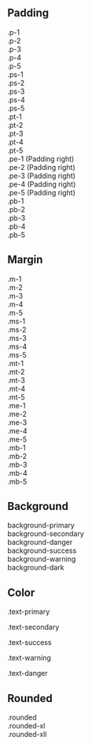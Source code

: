## Padding
<div class="p-1 m-2 elevation-1">.p-1</div>
<div class="p-2 m-2 elevation-1">.p-2</div>
<div class="p-3 m-2 elevation-1">.p-3</div>
<div class="p-4 m-2 elevation-1">.p-4</div>
<div class="p-5 m-2 elevation-1">.p-5</div>

<div class="ps-1 m-2 elevation-1">.ps-1</div>
<div class="ps-2 m-2 elevation-1">.ps-2</div>
<div class="ps-3 m-2 elevation-1">.ps-3</div>
<div class="ps-4 m-2 elevation-1">.ps-4</div>
<div class="ps-5 m-2 elevation-1">.ps-5</div>

<div class="pt-1 m-2 elevation-1">.pt-1</div>
<div class="pt-2 m-2 elevation-1">.pt-2</div>
<div class="pt-3 m-2 elevation-1">.pt-3</div>
<div class="pt-4 m-2 elevation-1">.pt-4</div>
<div class="pt-5 m-2 elevation-1">.pt-5</div>

<div class="pe-1 m-2 elevation-1">.pe-1 (Padding right)</div>
<div class="pe-2 m-2 elevation-1">.pe-2 (Padding right)</div>
<div class="pe-3 m-2 elevation-1">.pe-3 (Padding right)</div>
<div class="pe-4 m-2 elevation-1">.pe-4 (Padding right)</div>
<div class="pe-5 m-2 elevation-1">.pe-5 (Padding right)</div>

<div class="pb-1 m-2 elevation-1">.pb-1</div>
<div class="pb-2 m-2 elevation-1">.pb-2</div>
<div class="pb-3 m-2 elevation-1">.pb-3</div>
<div class="pb-4 m-2 elevation-1">.pb-4</div>
<div class="pb-5 m-2 elevation-1">.pb-5</div>

## Margin
<div class="m-1 p-2 elevation-1">.m-1</div>
<div class="m-2 p-2 elevation-1">.m-2</div>
<div class="m-3 p-2 elevation-1">.m-3</div>
<div class="m-4 p-2 elevation-1">.m-4</div>
<div class="m-5 p-2 elevation-1">.m-5</div>

<div class="ms-1 p-2 elevation-1">.ms-1</div>
<div class="ms-2 p-2 elevation-1">.ms-2</div>
<div class="ms-3 p-2 elevation-1">.ms-3</div>
<div class="ms-4 p-2 elevation-1">.ms-4</div>
<div class="ms-5 p-2 elevation-1">.ms-5</div>

<div class="mt-1 p-2 elevation-1">.mt-1</div>
<div class="mt-2 p-2 elevation-1">.mt-2</div>
<div class="mt-3 p-2 elevation-1">.mt-3</div>
<div class="mt-4 p-2 elevation-1">.mt-4</div>
<div class="mt-5 p-2 elevation-1">.mt-5</div>

<div class="me-1 p-2 elevation-1">.me-1</div>
<div class="me-2 p-2 elevation-1">.me-2</div>
<div class="me-3 p-2 elevation-1">.me-3</div>
<div class="me-4 p-2 elevation-1">.me-4</div>
<div class="me-5 p-2 elevation-1">.me-5</div>

<div class="mb-1 p-2 elevation-1">.mb-1</div>
<div class="mb-2 p-2 elevation-1">.mb-2</div>
<div class="mb-3 p-2 elevation-1">.mb-3</div>
<div class="mb-4 p-2 elevation-1">.mb-4</div>
<div class="mb-5 p-2 elevation-1">.mb-5</div>

## Background

<div class="p-5 m-2 background-primary">background-primary</div>
<div class="p-5 m-2 background-secondary">background-secondary</div>
<div class="p-5 m-2 background-danger">background-danger</div>
<div class="p-5 m-2 background-success">background-success</div>
<div class="p-5 m-2 background-warning">background-warning</div>
<div class="p-5 m-2 background-dark">background-dark</div>

## Color

<p class="text-primary">.text-primary</p>
<p class="text-secondary">.text-secondary</p>
<p class="text-success">.text-success</p>
<p class="text-warning">.text-warning</p>
<p class="text-danger">.text-danger</p>

## Rounded

<div class="p-2 m-2 elevation-1 rounded">.rounded</div>
<div class="p-2 m-2 elevation-1 rounded-xl">.rounded-xl</div>
<div class="p-2 m-2 elevation-1 rounded-xll">.rounded-xll</div>
